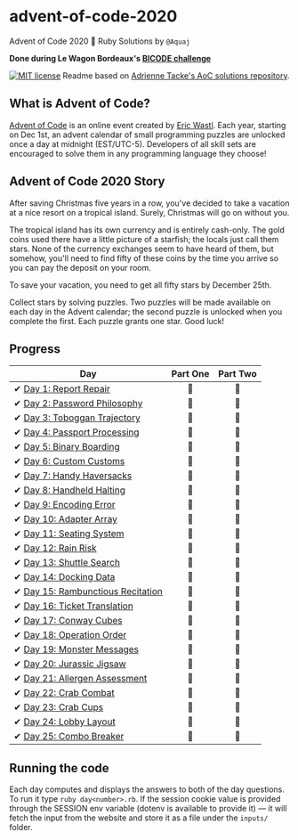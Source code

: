 # advent-of-code-2020
Advent of Code 2020 🎄 Ruby Solutions by `@Aquaj`

**Done during Le Wagon Bordeaux's [BICODE challenge](https://www.bicode.camp)**

[![MIT license](https://img.shields.io/badge/License-MIT-blue.svg)](https://opensource.org/licenses/MIT)
Readme based on [Adrienne Tacke's AoC solutions repository](https://github.com/adriennetacke/advent-of-code-2020).

## What is Advent of Code?
[Advent of Code](http://adventofcode.com) is an online event created by [Eric Wastl](https://twitter.com/ericwastl).
Each year, starting on Dec 1st, an advent calendar of small programming puzzles are unlocked once a day at midnight
(EST/UTC-5). Developers of all skill sets are encouraged to solve them in any programming language they choose!

## Advent of Code 2020 Story
After saving Christmas five years in a row, you've decided to take a vacation at a nice resort on a tropical island.
Surely, Christmas will go on without you.

The tropical island has its own currency and is entirely cash-only. The gold coins used there have a little picture of a
starfish; the locals just call them stars. None of the currency exchanges seem to have heard of them, but somehow,
you'll need to find fifty of these coins by the time you arrive so you can pay the deposit on your room.

To save your vacation, you need to get all fifty stars by December 25th.

Collect stars by solving puzzles. Two puzzles will be made available on each day in the Advent calendar; the second
puzzle is unlocked when you complete the first. Each puzzle grants one star. Good luck!

## Progress

| Day  | Part One | Part Two |
|---|:---:|:---:|
| ✔ [Day 1: Report Repair](day1.rb)| 🌟 | 🌟 |
| ✔ [Day 2: Password Philosophy](day2.rb)| 🌟 | 🌟 |
| ✔ [Day 3: Toboggan Trajectory](day3.rb)| 🌟 | 🌟 |
| ✔ [Day 4: Passport Processing](day4.rb)| 🌟 | 🌟 |
| ✔ [Day 5: Binary Boarding](day5.rb)| 🌟 | 🌟 |
| ✔ [Day 6: Custom Customs](day6.rb)| 🌟 | 🌟 |
| ✔ [Day 7: Handy Haversacks](day7.rb)| 🌟 | 🌟 |
| ✔ [Day 8: Handheld Halting](day8.rb)| 🌟 | 🌟 |
| ✔ [Day 9: Encoding Error](day9.rb)| 🌟 | 🌟 |
| ✔ [Day 10: Adapter Array](day10.rb)| 🌟 | 🌟 |
| ✔ [Day 11: Seating System](day11.rb)| 🌟 | 🌟 |
| ✔ [Day 12: Rain Risk](day12.rb)| 🌟 | 🌟 |
| ✔ [Day 13: Shuttle Search](day13.rb)| 🌟 | 🌟 |
| ✔ [Day 14: Docking Data](day14.rb)| 🌟 | 🌟 |
| ✔ [Day 15: Rambunctious Recitation](day15.rb)| 🌟 | 🌟 |
| ✔ [Day 16: Ticket Translation](day16.rb)| 🌟 | 🌟 |
| ✔ [Day 17: Conway Cubes](day17.rb)| 🌟 | 🌟 |
| ✔ [Day 18: Operation Order](day18.rb)| 🌟 | 🌟 |
| ✔ [Day 19: Monster Messages](day19.rb)| 🌟 | 🌟 |
| ✔ [Day 20: Jurassic Jigsaw](day20.rb)| 🌟 | 🌟 |
| ✔ [Day 21: Allergen Assessment](day21.rb)| 🌟 | 🌟 |
| ✔ [Day 22: Crab Combat](day22.rb)| 🌟 | 🌟 |
| ✔ [Day 23: Crab Cups](day23.rb)| 🌟 | 🌟 |
| ✔ [Day 24: Lobby Layout](day24.rb)| 🌟 | 🌟 |
| ✔ [Day 25: Combo Breaker](day25.rb)| 🌟 | 🌟 |

## Running the code

Each day computes and displays the answers to both of the day questions. To run it type `ruby day<number>.rb`.
If the session cookie value is provided through the SESSION env variable (dotenv is available to provide it) — it will
fetch the input from the website and store it as a file under the `inputs/` folder.
